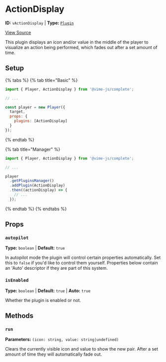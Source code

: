 # ActionDisplay

**ID:** `vActionDisplay` | **Type:** [`Plugin`](../../complete/api/plugin.md)

[View Source](../../../vime-complete/src/plugins/ActionDisplay.svelte)

This plugin displays an icon and/or value in the middle of the player to visualize an 
action being performed, which fades out after a set amount of time.

## Setup

{% tabs %}
{% tab title="Basic" %}
```js
import { Player, ActionDisplay } from '@vime-js/complete';

// ...

const player = new Player({
  target,
  props: {
    plugins: [ActionDisplay]
  }
});
```
{% endtab %}

{% tab title="Manager" %}
```js
import { Player, ActionDisplay } from '@vime-js/complete';

// ...

player
  .getPluginsManager()
  .addPlugin(ActionDisplay)
  .then((actionDisplay) => {
    // ...
  });
```
{% endtab %}
{% endtabs %}

## Props

### `autopilot`

**Type:** `boolean`  | **Default:** `true`

In autopilot mode the plugin will control certain properties automatically. Set this to `false` if you'd like to 
control them yourself. Properties below contain an 'Auto' descriptor if they are part of this system.

### `isEnabled`

**Type:** `boolean`  | **Default:** `true` | **Auto:** `true`

Whether the plugin is enabled or not.

## Methods

### `run`

**Parameters:** `(icon: string, value: string|undefined)`

Clears the currently visible icon and value to show the new pair. After a set amount of time
they will automatically fade out.

